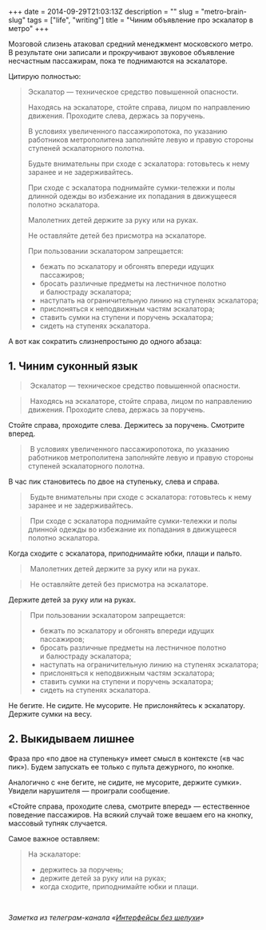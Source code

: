 +++
date = 2014-09-29T21:03:13Z
description = ""
slug = "metro-brain-slug"
tags = ["life", "writing"]
title = "Чиним объявление про эскалатор в метро"
+++

Мозговой слизень атаковал средний менеджмент московского метро. В результате они записали и прокручивают звуковое объявление несчастным пассажирам, пока те поднимаются на эскалаторе.

Цитирую полностью:

<blockquote>
<p>Эскалатор — техническое средство повышенной опасности.</p>
<p>Находясь на эскалаторе, стойте справа, лицом по направлению движения. Проходите слева, держась за поручень.</p>
<p>В условиях увеличенного пассажиропотока, по указанию работников метрополитена заполняйте левую и правую стороны ступеней эскалаторного полотна.</p>
<p>Будьте внимательны при сходе с эскалатора: готовьтесь к нему заранее и не задерживайтесь.</p>
<p>При сходе с эскалатора поднимайте сумки-тележки и полы длинной одежды во избежание их попадания в движущееся полотно эскалатора.</p>
<p>Малолетних детей держите за руку или на руках.</p>
<p>Не оставляйте детей без присмотра на эскалаторе.</p>
<p>При пользовании эскалатором запрещается:</p>
<ul>
  <li>бежать по эскалатору и обгонять впереди идущих пассажиров;</li>
  <li>бросать различные предметы на лестничное полотно и балюстраду эскалатора;</li>
  <li>наступать на ограничительную линию на ступенях эскалатора;</li>
  <li>прислоняться к неподвижным частям эскалатора;</li>
  <li>ставить сумки на ступени и поручень эскалатора;</li>
  <li>сидеть на ступенях эскалатора.</li>
</ul>
</blockquote>

А вот как сократить слизнепростыню до одного абзаца:

## 1. Чиним суконный язык

> Эскалатор — техническое средство повышенной опасности.

> Находясь на эскалаторе, стойте справа, лицом по направлению движения. Проходите слева, держась за поручень.

Стойте справа, проходите слева. Держитесь за поручень. Смотрите вперед.

> В условиях увеличенного пассажиропотока, по указанию работников метрополитена заполняйте левую и правую стороны ступеней эскалаторного полотна.

В час пик становитесь по двое на ступеньку, слева и справа.

> Будьте внимательны при сходе с эскалатора: готовьтесь к нему заранее и не задерживайтесь.

> При сходе с эскалатора поднимайте сумки-тележки и полы длинной одежды во избежание их попадания в движущееся полотно эскалатора.

Когда сходите с эскалатора, приподнимайте юбки, плащи и пальто.

> Малолетних детей держите за руку или на руках.

> Не оставляйте детей без присмотра на эскалаторе.

Держите детей за руку или на руках.

> При пользовании эскалатором запрещается:
> - бежать по эскалатору и обгонять впереди идущих пассажиров;
> - бросать различные предметы на лестничное полотно и балюстраду эскалатора;
> - наступать на ограничительную линию на ступенях эскалатора;
> - прислоняться к неподвижным частям эскалатора;
> - ставить сумки на ступени и поручень эскалатора;
> - сидеть на ступенях эскалатора.

Не бегите. Не сидите. Не мусорите. Не прислоняйтесь к эскалатору. Держите сумки на весу.

## 2. Выкидываем лишнее

Фраза про «по двое на ступеньку» имеет смысл в контексте («в час пик»). Будем запускать ее только с пульта дежурного, по кнопке.

Аналогично с «не бегите, не сидите, не мусорите, держите сумки». Увидели нарушителя — проиграли сообщение.

«Стойте справа, проходите слева, смотрите вперед» — естественное поведение пассажиров. На всякий случай тоже вешаем его на кнопку, массовый тупняк случается.

Самое важное оставляем:

> На эскалаторе:
> - держитесь за поручень;
> - держите детей за руку или на руках;
> - когда сходите, приподнимайте юбки и плащи.

<br>

<div class="row">
<div class="col-xs-12 col-sm-10 col-md-8"><p><em>Заметка из телеграм-канала <span class="nowrap"><i class="far fa-star color-sin"></i> «<a href="https://t.me/dangry">Интерфейсы без шелухи</a>»</span></em></p></div>
</div>

